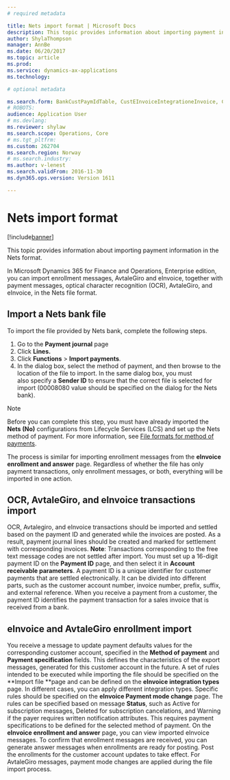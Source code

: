 ```yaml
---
# required metadata

title: Nets import format | Microsoft Docs
description: This topic provides information about importing payment information in the Nets format.
author: ShylaThompson
manager: AnnBe
ms.date: 06/20/2017
ms.topic: article
ms.prod: 
ms.service: dynamics-ax-applications
ms.technology: 

# optional metadata

ms.search.form: BankCustPaymIdTable, CustEInvoiceIntegrationeInvoice, CustEInvoiceIntegrationTypePaymMode, CustEinvoiceIntegrationTypeTable, CustPaymMode, LedgerJournalTransCustPaym
# ROBOTS: 
audience: Application User
# ms.devlang: 
ms.reviewer: shylaw
ms.search.scope: Operations, Core
# ms.tgt_pltfrm: 
ms.custom: 262704
ms.search.region: Norway
# ms.search.industry: 
ms.author: v-lenest
ms.search.validFrom: 2016-11-30
ms.dyn365.ops.version: Version 1611

---
```


# Nets import format

[!include[banner](../includes/banner.md)]


This topic provides information about importing payment information in the Nets format.

In Microsoft Dynamics 365 for Finance and Operations, Enterprise edition, you can import enrollment messages, AvtaleGiro and eInvoice, together with payment messages, optical character recognition (OCR), AvtaleGiro, and eInvoice, in the Nets file format.

## Import a Nets bank file
To import the file provided by Nets bank, complete the following steps.

1.  Go to the **Payment journal** page
2.  Click **Lines.**
3.  Click **Functions** &gt; **Import payments**.
4.  In the dialog box, select the method of payment, and then browse to the location of the file to import. In the same dialog box, you must also specify a **Sender ID** to ensure that the correct file is selected for import (00008080 value should be specified on the dialog for the Nets bank). 
  > [!NOTE]
  > Before you can complete this step, you must have already imported the **Nets (No)** configurations from Lifecycle Services (LCS) and set up the Nets method of payment. For more information, see [File formats for method of payments](emea-select-file-formats-for-the-method-of-payments.md).

The process is similar for importing enrollment messages from the **eInvoice enrollment and answer** page. Regardless of whether the file has only payment transactions, only enrollment messages, or both, everything will be imported in one action.

## OCR, AvtaleGiro, and eInvoice transactions import
OCR, Avtalegiro, and eInvoice transactions should be imported and settled based on the payment ID and generated while the invoices are posted. As a result, payment journal lines should be created and marked for settlement with corresponding invoices. **Note**: Transactions corresponding to the free text message codes are not settled after import. You must set up a 16-digit payment ID on the **Payment ID** page, and then select it in **Account receivable parameters**. A payment ID is a unique identifier for customer payments that are settled electronically. It can be divided into different parts, such as the customer account number, invoice number, prefix, suffix, and external reference. When you receive a payment from a customer, the payment ID identifies the payment transaction for a sales invoice that is received from a bank.

## eInvoice and AvtaleGiro enrollment import
You receive a message to update payment defaults values for the corresponding customer account, specified in the **Method of payment** and **Payment specification** fields. This defines the characteristics of the export messages, generated for this customer account in the future. A set of rules intended to be executed while importing the file should be specified on the **Import file **page and can be defined on the **eInvoice integration types** page. In different cases, you can apply different integration types. Specific rules should be specified on the **eInvoice Payment mode change** page. The rules can be specified based on message **Status**, such as Active for subscription messages, Deleted for subscription cancelations, and Warning if the payer requires written notification attributes. This requires payment specifications to be defined for the selected method of payment. On the **eInvoice enrollment and answer** page, you can view imported eInvoice messages. To confirm that enrollment messages are received, you can generate answer messages when enrollments are ready for posting. Post the enrollments for the customer account updates to take effect. For AvtaleGiro messages, payment mode changes are applied during the file import process.




